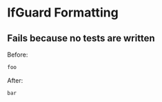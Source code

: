 <!-- gen:mayoverwrite -->
# IfGuard Formatting

## Fails because no tests are written

Before:
```ruby
foo
```

After:
```ruby
bar
```
